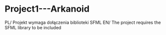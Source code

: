 # Project1---Arkanoid
PL/ Projekt wymaga dołączenia biblioteki SFML
EN/ The project requires the SFML library to be included
